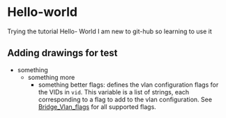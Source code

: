 # Hello-world
Trying the tutorial Hello- World
I am new to git-hub so learning to use it

## Adding drawings for test
- something
	- something more
		- something better flags: defines the vlan configuration flags for the VIDs in `vid`. This variable is a list of strings, each corresponding to a flag to add to the vlan configuration. See [Bridge_Vlan_flags](https://man7.org/linux/man-pages/man8/bridge.8.html#bridge_vlan_-_VLAN_filter_list) for all supported flags.
